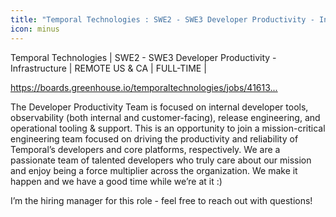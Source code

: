 ```yaml
---
title: "Temporal Technologies : SWE2 - SWE3 Developer Productivity - Infrastructure"
icon: minus
---
```

Temporal Technologies | SWE2 - SWE3 Developer Productivity - Infrastructure | REMOTE US &amp; CA | FULL-TIME |

<a href="https:&#x2F;&#x2F;boards.greenhouse.io&#x2F;temporaltechnologies&#x2F;jobs&#x2F;4161376007" rel="nofollow">https:&#x2F;&#x2F;boards.greenhouse.io&#x2F;temporaltechnologies&#x2F;jobs&#x2F;41613...</a>

The Developer Productivity Team is focused on internal developer tools, observability (both internal and customer-facing), release engineering, and operational tooling &amp; support. This is an opportunity to join a mission-critical engineering team focused on driving the productivity and reliability of Temporal’s developers and core platforms, respectively. We are a passionate team of talented developers who truly care about our mission and enjoy being a force multiplier across the organization. We make it happen and we have a good time while we’re at it :)

I’m the hiring manager for this role - feel free to reach out with questions!
